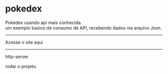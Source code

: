 # pokedex
Pokedex usando api mais conhecida.<br/>
um exemplo basico de consumo de API, recebendo dados via arquivo Json.
<hr/>
<p>Acesse o site <a src="https://joaomarcelo22.github.io/pokedex/">aqui</a></p>
<hr/>
<p>http-server</p> rodar o projeto.
